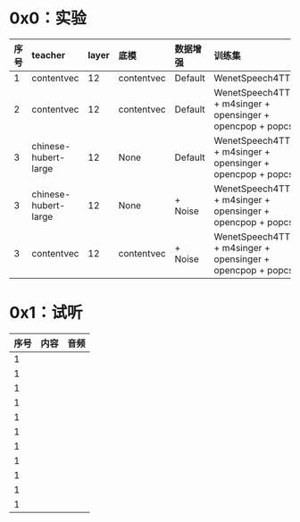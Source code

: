 # 0x0：实验

| 序号 | teacher              | layer | 底模        | 数据增强   | 训练集                                                                                     | 时长 |
|:-----|:---------------------|:------|:------------|:-----------|:-------------------------------------------------------------------------------------------|:------|
| 1    | contentvec           | 12    | contentvec  | Default    | WenetSpeech4TTS                                                                            | 375h  |
| 2    | contentvec           | 12    | contentvec  | Default    | WenetSpeech4TTS + m4singer + opensinger + opencpop + popcs                                 | 375h  |
| 3    | chinese-hubert-large | 12    | None        | Default    | WenetSpeech4TTS + m4singer + opensinger + opencpop + popcs                                 | 375h  |
| 3    | chinese-hubert-large | 12    | None        | + Noise    | WenetSpeech4TTS + m4singer + opensinger + opencpop + popcs                                 | 375h  |
| 3    | contentvec           | 12    | contentvec  | + Noise    | WenetSpeech4TTS + m4singer + opensinger + opencpop + popcs                                 | 375h  |

# 0x1：试听
| 序号 | 内容                                                                                | 音频 |
|:-----|:------------------------------------------------------------------------------------|:-----|
| 1    |                                                                                     | |
| 1    |                                                                                     | |
| 1    |                                                                                     | |
| 1    |                                                                                     | |
| 1    |                                                                                     | |
| 1    |                                                                                     | |
| 1    |                                                                                     | |
| 1    |                                                                                     | |
| 1    |                                                                                     | |
| 1    |                                                                                     | |
| 1    |                                                                                     | |
